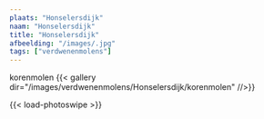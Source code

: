 ```yaml
---
plaats: "Honselersdijk"
naam: "Honselersdijk"
title: "Honselersdijk"
afbeelding: "/images/.jpg"
tags: ["verdwenenmolens"]
---
```


korenmolen
{{< gallery dir="/images/verdwenenmolens/Honselersdijk/korenmolen" //>}}

{{< load-photoswipe >}}